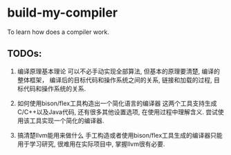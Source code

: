 # build-my-compiler
To learn how does a compiler work.

## TODOs:
1. 编译原理基本理论
   可以不必手动实现全部算法, 但基本的原理要清楚, 编译的整体框架， 编译后的目标代码和操作系统之间的关系, 链接和加载的过程, 目标代码和操作系统的关系.

2. 如何使用bison/flex工具构造出一个简化语言的编译器
   这两个工具支持生成C/C++以及Java代码, 还有很多其他设置选项, 在使用过程中理解含义. 尝试使用该工具实现一个简化的编译器.

3. 搞清楚llvm能用来做什么
   手工构造或者使用bison/flex工具生成的编译器只能用于学习研究, 很难用在实际项目中, 掌握llvm很有必要.